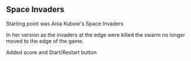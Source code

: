 ## Space Invaders
Starting point was Ania Kubow's Space Invaders

In her version as the invaders at the edge were killed
the swarm no longer moved to the edge of the game.

Added score and Start/Restart button
